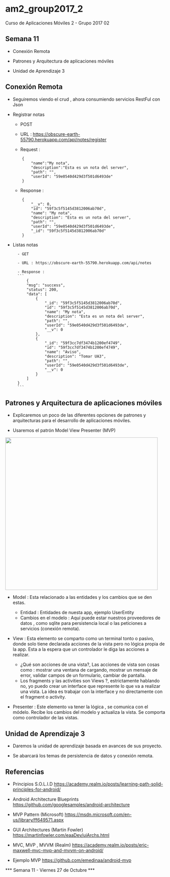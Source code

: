 # am2_group2017_2
Curso de Aplicaciones Móviles 2 - Grupo 2017 02

## Semana 11

- Conexión Remota

- Patrones y Arquitectura de aplicaciones móviles

- Unidad de Aprendizaje 3

## Conexión Remota

- Seguiremos viendo el crud , ahora consumiendo servicios RestFul con Json

- Registrar notas

	- POST

	- URL : https://obscure-earth-55790.herokuapp.com/api/notes/register

	- Request :
	```
		{
			"name":"My nota",
			"description":"Esta es un nota del server",
			"path": "",
			"userId": "59e0540d429d3f501d6493de"
		}
	```
	- Response :
	```
		{
		    "__v": 0,
		    "id": "59f3c5f5145d3812006ab70d",
		    "name": "My nota",
		    "description": "Esta es un nota del server",
		    "path": "",
		    "userId": "59e0540d429d3f501d6493de",
		    "_id": "59f3c5f5145d3812006ab70d"
		}
	```
- Listas notas

		- GET

		- URL : https://obscure-earth-55790.herokuapp.com/api/notes

		- Response :
		```
			{
		    "msg": "success",
		    "status": 200,
		    "data": [
		        {
		            "_id": "59f3c5f5145d3812006ab70d",
		            "id": "59f3c5f5145d3812006ab70d",
		            "name": "My nota",
		            "description": "Esta es un nota del server",
		            "path": "",
		            "userId": "59e0540d429d3f501d6493de",
		            "__v": 0
		        },
		        {
		            "_id": "59f3cc7df3474b1200ef4749",
		            "id": "59f3cc7df3474b1200ef4749",
		            "name": "Aviso",
		            "description": "Tomar UA3",
		            "path": "",
		            "userId": "59e0540d429d3f501d6493de",
		            "__v": 0
		        }
		    ]
		}
		```
## Patrones y Arquitectura de aplicaciones móviles

- Explicaremos un poco de las diferentes opciones de patrones y arquitecturas para el desarrollo de aplicaciones móviles.

- Usaremos el patrón Model View Presenter (MVP)

 <img src="https://github.com/emedinaa/android-mvp/blob/master/modelviewpresenter.png" height="480">

 - Model : Esta relacionado a las entidades y los cambios que se den estas.

 	- Entidad : Entidades de nuesta app, ejemplo UserEntity
 	- Cambios en el modelo : Aquí puede estar nuestros proveedores de datos , como sqlite para persistencia local o las peticiones a servicios (conexión remota).

- View : Esta elemento se comparto como un terminal tonto o pasivo,  donde solo tiene declarada acciones de la vista pero no lógica propia de la app. Esta a la espera que un controlador le diga las acciones a realizar.

	- ¿Qué son acciones de una vista?, Las acciones de vista son cosas como : mostrar una ventana de cargando, mostrar un mensaje de error, validar campos de un formulario, cambiar de pantalla.
	- Los fragments y las activities son Views ?, estrictamente hablando no, yo puedo crear un interface que represente lo que va a realizar una vista. La idea es trabajar con la interface y no directamente con el fragment o activity.

- Presenter : Este elemento va tener la lógica , se comunica con el módelo. Recibe los cambios del modelo y actualiza la vista. Se comporta como controlador de las vistas.


## Unidad de Aprendizaje 3

- Daremos la unidad de aprendizaje basada en avances de sus proyecto.

- Se abarcará los temas de persistencia de datos y conexión remota.

## Referencias

 - Principios S.O.L.I.D https://academy.realm.io/posts/learning-path-solid-principles-for-android/

 - Android Architecture Blueprints https://github.com/googlesamples/android-architecture

 - MVP Pattern (Microsoft) https://msdn.microsoft.com/en-us/library/ff649571.aspx

 - GUI Architectures (Martin Fowler) https://martinfowler.com/eaaDev/uiArchs.html

 - MVC, MVP , MVVM (Realm) https://academy.realm.io/posts/eric-maxwell-mvc-mvp-and-mvvm-on-android/

 - Ejemplo MVP
 https://github.com/emedinaa/android-mvp




*** Semana 11 - Viernes 27 de Octubre ***
